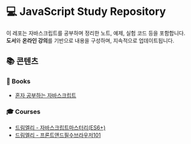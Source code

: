 # 💻 JavaScript Study Repository

이 레포는 자바스크립트를 공부하며 정리한 노트, 예제, 실험 코드 등을 포함합니다.  
**도서**와 **온라인 강의**를 기반으로 내용을 구성하며, 지속적으로 업데이트됩니다.

## 📚 콘텐츠

### 📘 Books

- [혼자 공부하는 자바스크립트](./books/혼자공부하는자바스크립트/README.MD)

### 🎓 Courses

- [드림엘리 - 자바스크립트마스터리(ES6+)](./courses/자바스크립트마스터리(ES6+)/README.md)
- [드림엘리 - 프론트앤드필수브라우저101](./courses/프론트엔드필수브라우저101/README.md)

[//]: # ()
[//]: # (### 🧪 Playground)

[//]: # ()
[//]: # (- 자유로운 실습 및 실험 코드)
